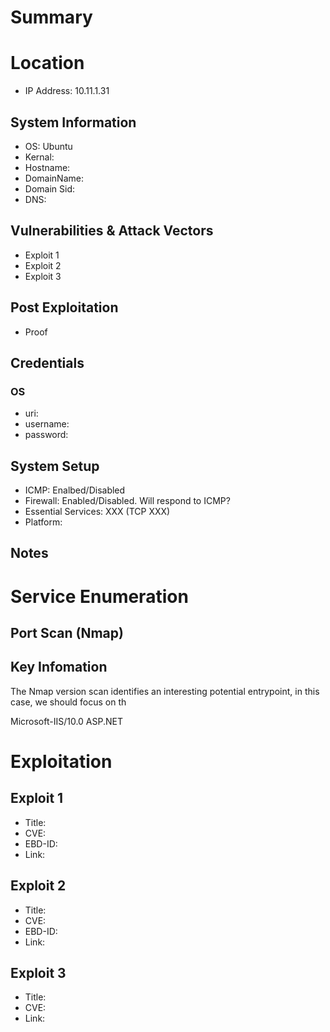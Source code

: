 # Summary
# Location
- IP Address: 10.11.1.31
## System Information
- OS: Ubuntu
- Kernal:
- Hostname: 
- DomainName: 
- Domain Sid: 
- DNS: 
## Vulnerabilities & Attack Vectors
- Exploit 1
- Exploit 2
- Exploit 3
## Post Exploitation
- Proof
## Credentials
### OS
- uri:
- username:
- password:

## System Setup
- ICMP: Enalbed/Disabled
- Firewall: Enabled/Disabled. Will respond to ICMP?
- Essential Services: XXX (TCP XXX)
- Platform:

## Notes

# Service Enumeration
## Port Scan (Nmap)

## Key Infomation
The Nmap version scan identifies an interesting potential entrypoint, in this case, we should focus on th


Microsoft-IIS/10.0
ASP.NET

# Exploitation
## Exploit 1
- Title: 
- CVE: 
- EBD-ID: 
- Link: 

## Exploit 2
- Title: 
- CVE:
- EBD-ID: 
- Link: 

## Exploit 3
- Title:
- CVE:
- Link:
